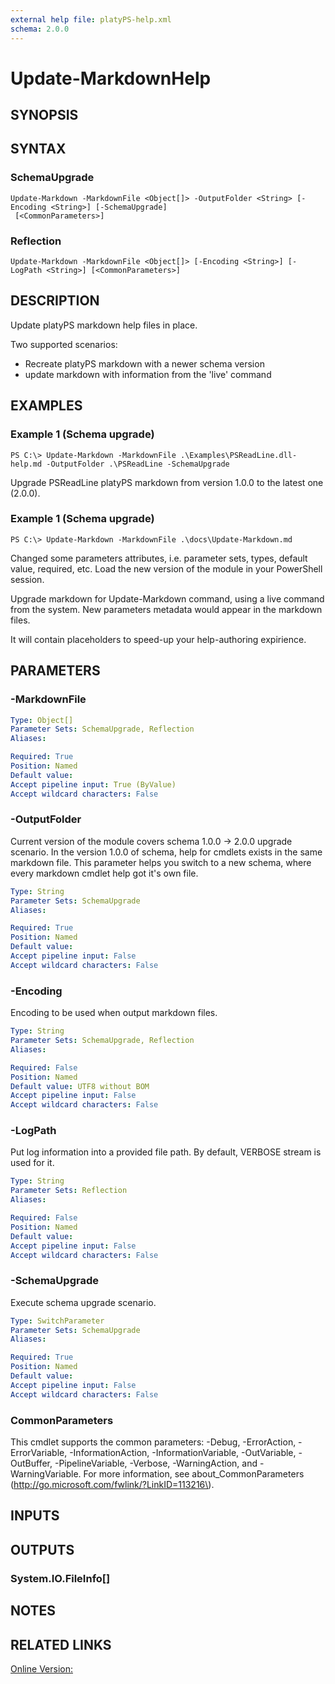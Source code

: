 ```yaml
---
external help file: platyPS-help.xml
schema: 2.0.0
---
```


# Update-MarkdownHelp
## SYNOPSIS

## SYNTAX

### SchemaUpgrade
```
Update-Markdown -MarkdownFile <Object[]> -OutputFolder <String> [-Encoding <String>] [-SchemaUpgrade]
 [<CommonParameters>]
```

### Reflection
```
Update-Markdown -MarkdownFile <Object[]> [-Encoding <String>] [-LogPath <String>] [<CommonParameters>]
```

## DESCRIPTION
Update platyPS markdown help files in place.

Two supported scenarios:

- Recreate platyPS markdown with a newer schema version
- update markdown with information from the 'live' command

## EXAMPLES

### Example 1 (Schema upgrade)
```
PS C:\> Update-Markdown -MarkdownFile .\Examples\PSReadLine.dll-help.md -OutputFolder .\PSReadLine -SchemaUpgrade
```

Upgrade PSReadLine platyPS markdown from version 1.0.0 to the latest one (2.0.0).

### Example 1 (Schema upgrade)
```
PS C:\> Update-Markdown -MarkdownFile .\docs\Update-Markdown.md
```

Changed some parameters attributes, i.e. parameter sets, types, default value, required, etc.
Load the new version of the module in your PowerShell session.

Upgrade markdown for Update-Markdown command, using a live command from the system.
New parameters metadata would appear in the markdown files.

It will contain placeholders to speed-up your help-authoring expirience.

## PARAMETERS

### -MarkdownFile
```yaml
Type: Object[]
Parameter Sets: SchemaUpgrade, Reflection
Aliases: 

Required: True
Position: Named
Default value: 
Accept pipeline input: True (ByValue)
Accept wildcard characters: False
```

### -OutputFolder

Current version of the module covers schema 1.0.0 -> 2.0.0 upgrade scenario.
In the version 1.0.0 of schema, help for cmdlets exists in the same markdown file.
This parameter helps you switch to a new schema, where every markdown cmdlet help got it's own file.

```yaml
Type: String
Parameter Sets: SchemaUpgrade
Aliases: 

Required: True
Position: Named
Default value: 
Accept pipeline input: False
Accept wildcard characters: False
```

### -Encoding
Encoding to be used when output markdown files.

```yaml
Type: String
Parameter Sets: SchemaUpgrade, Reflection
Aliases: 

Required: False
Position: Named
Default value: UTF8 without BOM
Accept pipeline input: False
Accept wildcard characters: False
```

### -LogPath
Put log information into a provided file path.
By default, VERBOSE stream is used for it.

```yaml
Type: String
Parameter Sets: Reflection
Aliases: 

Required: False
Position: Named
Default value: 
Accept pipeline input: False
Accept wildcard characters: False
```

### -SchemaUpgrade
Execute schema upgrade scenario.

```yaml
Type: SwitchParameter
Parameter Sets: SchemaUpgrade
Aliases: 

Required: True
Position: Named
Default value: 
Accept pipeline input: False
Accept wildcard characters: False
```

### CommonParameters
This cmdlet supports the common parameters: -Debug, -ErrorAction, -ErrorVariable, -InformationAction, -InformationVariable, -OutVariable, -OutBuffer, -PipelineVariable, -Verbose, -WarningAction, and -WarningVariable.
For more information, see about_CommonParameters \(http://go.microsoft.com/fwlink/?LinkID=113216\).

## INPUTS

## OUTPUTS

### System.IO.FileInfo[]

## NOTES

## RELATED LINKS

[Online Version:]()


